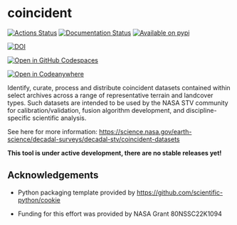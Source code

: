 # coincident

[![Actions Status][actions-badge]][actions-link]
[![Documentation Status][rtd-badge]][rtd-link]
[![Available on pypi][pypi-version]][pypi-link]

[![DOI](https://zenodo.org/badge/853370896.svg)](https://doi.org/10.5281/zenodo.14327521)

[![Open in GitHub Codespaces](https://github.com/codespaces/badge.svg)](https://codespaces.new/uw-cryo/coincident)

[![Open in Codeanywhere](https://codeanywhere.com/img/open-in-codeanywhere-btn.svg)](https://app.codeanywhere.com/#https://github.com/uw-cryo/coincident)

<!-- SPHINX-START -->

<!-- prettier-ignore-start -->
[actions-badge]:            https://github.com/uw-cryo/coincident/workflows/CI/badge.svg
[actions-link]:             https://github.com/uw-cryo/coincident/actions
[conda-badge]:              https://img.shields.io/conda/vn/conda-forge/coincident
[conda-link]:               https://github.com/conda-forge/coincident-feedstock
[github-discussions-badge]: https://img.shields.io/static/v1?label=Discussions&message=Ask&color=blue&logo=github
[github-discussions-link]:  https://github.com/uw-cryo/coincident/discussions
[pypi-link]:                https://pypi.org/project/coincident/
[pypi-platforms]:           https://img.shields.io/pypi/pyversions/coincident
[pypi-version]:             https://img.shields.io/pypi/v/coincident
[rtd-badge]:                https://readthedocs.org/projects/coincident/badge/?version=latest
[rtd-link]:                 https://coincident.readthedocs.io/en/latest/?badge=latest

<!-- prettier-ignore-end -->

Identify, curate, process and distribute coincident datasets contained within
select archives across a range of representative terrain and landcover types.
Such datasets are intended to be used by the NASA STV community for
calibration/validation, fusion algorithm development, and discipline-specific
scientific analysis.

See here for more information:
<https://science.nasa.gov/earth-science/decadal-surveys/decadal-stv/coincident-datasets>

**This tool is under active development, there are no stable releases yet!**

## Acknowledgements

- Python packaging template provided by
  <https://github.com/scientific-python/cookie>

- Funding for this effort was provided by NASA Grant 80NSSC22K1094
